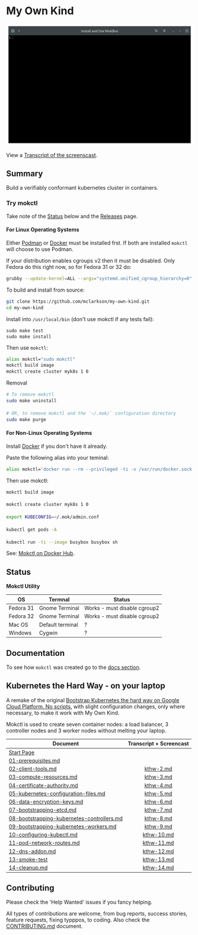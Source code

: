 # My Own Kind

![](docs/images/install-mokctl-linux.gif)

View a [Transcript of the screenscast](/cmdline-player/install-mokctl-linux.md).

## Summary

Build a verifiably conformant kubernetes cluster in containers.

### Try mokctl

Take note of the [Status](#status) below and the [Releases](https://github.com/mclarkson/my-own-kind/releases) page.

#### For Linux Operating Systems

Either [Podman](https://podman.io/) or [Docker](https://www.docker.com/get-started) must be installed frst. If both are installed `mokctl` will choose to use Podman.

If your distribution enables cgroups v2 then it must be disabled. Only Fedora do this right now, so for Fedora 31 or 32 do:

```bash
grubby --update-kernel=ALL --args="systemd.unified_cgroup_hierarchy=0"
```

To build and install from source:

```bash
git clone https://github.com/mclarkson/my-own-kind.git
cd my-own-kind
```

Install into `/usr/local/bin` (don't use mokctl if any tests fail):

```none
sudo make test
sudo make install
```

Then use `mokctl`:

```bash
alias mokctl="sudo mokctl"
mokctl build image
mokctl create cluster myk8s 1 0
```

Removal

```bash
# To remove mokctl
sudo make uninstall

# OR, to remove mokctl and the `~/.mok/` configuration directory
sudo make purge
```

#### For Non-Linux Operating Systems

Install [Docker](https://docs.docker.com/get-docker/) if you don't have it already.

Paste the following alias into your teminal:

```bash
alias mokctl='docker run --rm --privileged -ti -v /var/run/docker.sock:/var/run/docker.sock -v ~/.mok/:/root/.mok/ -e TERM=xterm-256color mclarkson/mokctl'
```

Then use mokctl:

```bash
mokctl build image

mokctl create cluster myk8s 1 0

export KUBECONFIG=~/.mok/admin.conf

kubectl get pods -A

kubectl run -ti --image busybox busybox sh
```

See: [Mokctl on Docker Hub](https://hub.docker.com/r/mclarkson/mokctl).

## Status

**Mokctl Utility**

| OS        | Termnal          | Status                       |
| --------- | ---------------- | ---------------------------- |
| Fedora 31 | Gnome Terminal   | Works - must disable cgroup2 |
| Fedora 32 | Gnome Terminal   | Works - must disable cgroup2 |
| Mac OS    | Default terminal | ?                            |
| Windows   | Cygwin           | ?                            |

## Documentation

To see how `mokctl` was created go to the [docs section](/docs/README.md).

## Kubernetes the Hard Way - on your laptop

A remake of the original [Bootstrap Kubernetes the hard way on Google Cloud Platform. No scripts.](https://github.com/kelseyhightower/kubernetes-the-hard-way) with slight configuration changes, only where necessary, to make it work with My Own Kind.

Mokctl is used to create seven container nodes: a load balancer, 3 controller nodes and 3 worker nodes without melting your laptop.

| Document                                                                                                               | Transcript + Screencast                  |
| ---------------------------------------------------------------------------------------------------------------------- |:----------------------------------------:|
| [Start Page](/docs/k8shardway.md)                                                                                      |                                          |
| [01-prerequisites.md](/docs/kubernetes-the-hard-way/01-prerequisites.md)                                               |                                          |
| [02-client-tools.md](/docs/kubernetes-the-hard-way/02-client-tools.md)                                                 | [kthw-2.md](/cmdline-player/kthw-2.md)   |
| [03-compute-resources.md](/docs/kubernetes-the-hard-way/03-compute-resources.md)                                       | [kthw-3.md](/cmdline-player/kthw-3.md)   |
| [04-certificate-authority.md](/docs/kubernetes-the-hard-way/04-certificate-authority.md)                               | [kthw-4.md](/cmdline-player/kthw-4.md)   |
| [05-kubernetes-configuration-files.md](/docs/kubernetes-the-hard-way/05-kubernetes-configuration-files.md)             | [kthw-5.md](/cmdline-player/kthw-5.md)   |
| [06-data-encryption-keys.md](/docs/kubernetes-the-hard-way/06-data-encryption-keys.md)                                 | [kthw-6.md](/cmdline-player/kthw-6.md)   |
| [07-bootstrapping-etcd.md](/docs/kubernetes-the-hard-way/07-bootstrapping-etcd.md)                                     | [kthw-7.md](/cmdline-player/kthw-7.md)   |
| [08-bootstrapping-kubernetes-controllers.md](/docs/kubernetes-the-hard-way/08-bootstrapping-kubernetes-controllers.md) | [kthw-8.md](/cmdline-player/kthw-8.md)   |
| [09-bootstrapping-kubernetes-workers.md](/docs/kubernetes-the-hard-way/09-bootstrapping-kubernetes-workers.md)         | [kthw-9.md](/cmdline-player/kthw-9.md)   |
| [10-configuring-kubectl.md](/docs/kubernetes-the-hard-way/10-configuring-kubectl.md)                                   | [kthw-10.md](/cmdline-player/kthw-10.md) |
| [11-pod-network-routes.md](/docs/kubernetes-the-hard-way/11-pod-network-routes.md)                                     | [kthw-11.md](/cmdline-player/kthw-11.md) |
| [12-dns-addon.md](/docs/kubernetes-the-hard-way/12-dns-addon.md)                                                       | [kthw-12.md](/cmdline-player/kthw-12.md) |
| [13-smoke-test](/docs/kubernetes-the-hard-way/13-smoke-test.md)                                                        | [kthw-13.md](/cmdline-player/kthw-13.md) |
| [14-cleanup.md](/docs/kubernetes-the-hard-way/14-cleanup.md)                                                           | [kthw-14.md](/cmdline-player/kthw-14.md) |

## Contributing

Please check the 'Help Wanted' issues if you fancy helping.

All types of contributions are welcome, from bug reports, success stories, feature requests, fixing typppos, to coding. Also check the [CONTRIBUTING.md](/CONTRIBUTING.md) document.
